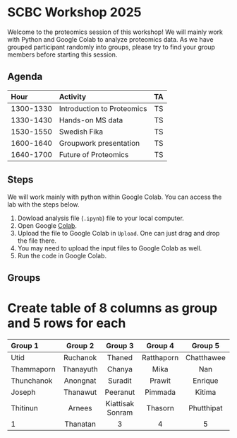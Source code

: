# SCBC Workshop 2025 

Welcome to the proteomics session of this workshop! We will mainly work with Python and Google Colab to analyze proteomics data. As we have grouped participant randomly into groups, please try to find your group members before starting this session. 

## Agenda 

|  Hour | Activity | TA |
|:-----|:-----| :--------:| 
|1300-1330|Introduction to Proteomics| TS |
|1330-1430|Hands-on MS data| TS |
|1530-1550|Swedish Fika| TS |
|1600-1640|Groupwork presentation| TS |
|1640-1700|Future of Proteomics| TS |

## Steps 
We will work mainly with python within Google Colab. You can access the lab with the steps below.
1. Dowload analysis file (`.ipynb`) file to your local computer.
2. Open Google [Colab](https://colab.research.google.com/).
3. Upload the file to Google Colab in `Upload`. One can just drag and drop the file there. 
4. You may need to upload the input files to Google Colab as well.
5. Run the code in Google Colab.

## Groups 
# Create table of 8 columns as group and 5 rows for each
| Group 1 | Group 2 | Group 3 | Group 4 | Group 5 | Group 6 | Group 7 | Group 8 |
|:-----|:--------:|:--------:|:--------:|:--------:|:--------:|:--------:|:--------:|
| Utid | Ruchanok | Thaned | Ratthaporn | Chatthawee | Waraporn | Kornkamon | Jiraporn |
| Thammaporn | Thanayuth | Chanya | Mika | Nan | Panadda | Ketsaraporn | Tawatchai |
| Thunchanok | Anongnat | Suradit | Prawit | Enrique | Thanathip | Oraphan  | Pattamaporn |
| Joseph | Thanawut | Peeranut | Pimmada | Kitima | Pannasa | Thi Han | Nuttakit  |
| Thitinun | Arnees | Kiattisak Sonram | Thasorn | Phutthipat | Narangkoon | Nuttapat | Wattanapol |
| 1 | Thanatan | 3 | 4 | 5 | 6 | 7 | 8 |



